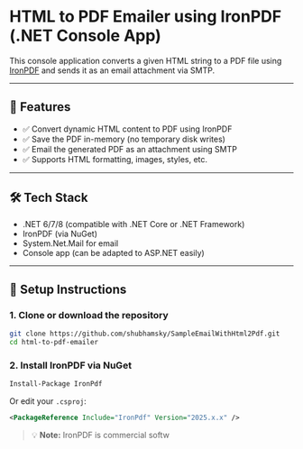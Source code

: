 # HTML to PDF Emailer using IronPDF (.NET Console App)

This console application converts a given HTML string to a PDF file using [IronPDF](https://ironpdf.com/) and sends it as an email attachment via SMTP.

---

## 📌 Features

- ✅ Convert dynamic HTML content to PDF using IronPDF  
- ✅ Save the PDF in-memory (no temporary disk writes)  
- ✅ Email the generated PDF as an attachment using SMTP  
- ✅ Supports HTML formatting, images, styles, etc.

---

## 🛠️ Tech Stack

- .NET 6/7/8 (compatible with .NET Core or .NET Framework)  
- IronPDF (via NuGet)  
- System.Net.Mail for email  
- Console app (can be adapted to ASP.NET easily)

---

## 🚀 Setup Instructions

### 1. Clone or download the repository

```bash
git clone https://github.com/shubhamsky/SampleEmailWithHtml2Pdf.git
cd html-to-pdf-emailer

```

### 2. Install IronPDF via NuGet

```bash
Install-Package IronPdf
```

Or edit your `.csproj`:

```xml
<PackageReference Include="IronPdf" Version="2025.x.x" />
```

> 💡 **Note:** IronPDF is commercial softw
